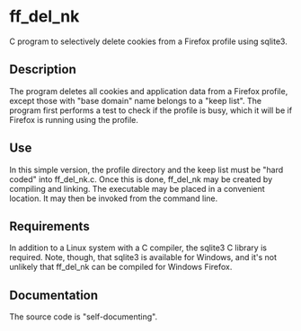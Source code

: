 # ff_del_nk

C program to selectively delete cookies from a Firefox profile using sqlite3.

## Description

The program deletes all cookies and application data from a Firefox
profile, except those with "base domain" name belongs to a "keep list".
The program first performs a test to check if the profile is busy, which
it will be if Firefox is running using the profile.

## Use

In this simple version, the profile directory and the keep list must be
"hard coded" into ff_del_nk.c.  Once this is done, ff_del_nk may be created
by compiling and linking.  The executable may be placed in a convenient
location.  It may then be invoked from the command line.

## Requirements

In addition to a Linux system with a C compiler, the sqlite3 C library is
required.  Note, though, that sqlite3 is available for Windows,
and it's not unlikely that ff_del_nk can be compiled for Windows Firefox.

## Documentation

The source code is "self-documenting".
